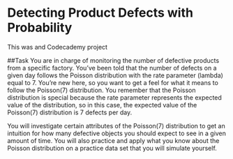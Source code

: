 # Detecting Product Defects with Probability
This was and Codecademy project

##Task
You are in charge of monitoring the number of defective products from a specific factory. You’ve been told that the number of defects on a given day follows the Poisson distribution with the rate parameter (lambda) equal to 7. You’re new here, so you want to get a feel for what it means to follow the Poisson(7) distribution. You remember that the Poisson distribution is special because the rate parameter represents the expected value of the distribution, so in this case, the expected value of the Poisson(7) distribution is 7 defects per day.

You will investigate certain attributes of the Poisson(7) distribution to get an intuition for how many defective objects you should expect to see in a given amount of time. You will also practice and apply what you know about the Poisson distribution on a practice data set that you will simulate yourself.